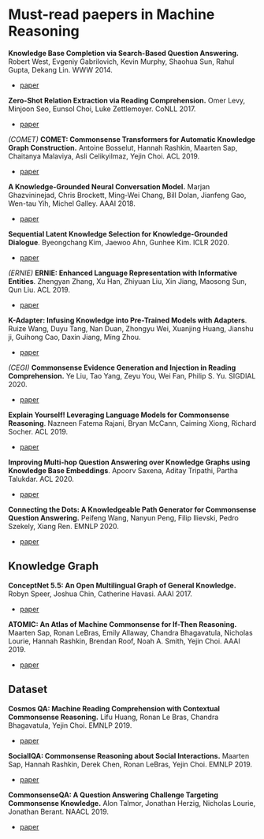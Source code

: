 # Must-read paepers in Machine Reasoning

**Knowledge Base Completion via Search-Based Question Answering.** Robert West, Evgeniy Gabrilovich, Kevin Murphy, Shaohua Sun, Rahul Gupta, Dekang Lin. WWW 2014.
- [paper](https://www.cs.ubc.ca/~murphyk/Papers/www14.pdf)

**Zero-Shot Relation Extraction via Reading Comprehension.** Omer Levy, Minjoon Seo, Eunsol Choi, Luke Zettlemoyer. CoNLL 2017.
- [paper](https://arxiv.org/pdf/1706.04115)

*(COMET)* **COMET: Commonsense Transformers for Automatic Knowledge Graph Construction.** Antoine Bosselut, Hannah Rashkin, Maarten Sap, Chaitanya Malaviya, Asli Celikyilmaz, Yejin Choi. ACL 2019.
- [paper](https://arxiv.org/pdf/1906.05317)

**A Knowledge-Grounded Neural Conversation Model.** Marjan Ghazvininejad, Chris Brockett, Ming-Wei Chang, Bill Dolan, Jianfeng Gao, Wen-tau Yih, Michel Galley. AAAI 2018.
- [paper](https://arxiv.org/pdf/1702.01932)

**Sequential Latent Knowledge Selection for Knowledge-Grounded Dialogue**. Byeongchang Kim, Jaewoo Ahn, Gunhee Kim. ICLR 2020.
- [paper](https://arxiv.org/pdf/2002.07510)

*(ERNIE)* **ERNIE: Enhanced Language Representation with Informative Entities**. Zhengyan Zhang, Xu Han, Zhiyuan Liu, Xin Jiang, Maosong Sun, Qun Liu. ACL 2019.
- [paper](https://arxiv.org/pdf/1905.07129)

**K-Adapter: Infusing Knowledge into Pre-Trained Models with Adapters**. Ruize Wang, Duyu Tang, Nan Duan, Zhongyu Wei, Xuanjing Huang, Jianshu ji, Guihong Cao, Daxin Jiang, Ming Zhou.
- [paper](https://arxiv.org/pdf/2002.01808)

*(CEGI)* **Commonsense Evidence Generation and Injection in Reading Comprehension.** Ye Liu, Tao Yang, Zeyu You, Wei Fan, Philip S. Yu. SIGDIAL 2020.
- [paper](https://arxiv.org/pdf/2005.05240)

**Explain Yourself! Leveraging Language Models for Commonsense Reasoning**. Nazneen Fatema Rajani, Bryan McCann, Caiming Xiong, Richard Socher. ACL 2019.
- [paper](https://arxiv.org/pdf/1906.02361)

**Improving Multi-hop Question Answering over Knowledge Graphs using Knowledge Base Embeddings**. Apoorv Saxena, Aditay Tripathi, Partha Talukdar. ACL 2020.
- [paper](https://malllabiisc.github.io/publications/papers/final_embedkgqa.pdf)

**Connecting the Dots: A Knowledgeable Path Generator for Commonsense Question Answering.** Peifeng Wang, Nanyun Peng, Filip Ilievski, Pedro Szekely, Xiang Ren. EMNLP 2020.
- [paper](https://arxiv.org/pdf/2005.00691.pdf)

## Knowledge Graph

**ConceptNet 5.5: An Open Multilingual Graph of General Knowledge.** Robyn Speer, Joshua Chin, Catherine Havasi. AAAI 2017.
- [paper](https://arxiv.org/pdf/1612.03975)

**ATOMIC: An Atlas of Machine Commonsense for If-Then Reasoning.** Maarten Sap, Ronan LeBras, Emily Allaway, Chandra Bhagavatula, Nicholas Lourie, Hannah Rashkin, Brendan Roof, Noah A. Smith, Yejin Choi. AAAI 2019.
- [paper](https://arxiv.org/pdf/1811.00146.pdf)

## Dataset

**Cosmos QA: Machine Reading Comprehension with Contextual Commonsense Reasoning.** Lifu Huang, Ronan Le Bras, Chandra Bhagavatula, Yejin Choi. EMNLP 2019.
- [paper](https://arxiv.org/pdf/1909.00277)

**SocialIQA: Commonsense Reasoning about Social Interactions.** Maarten Sap, Hannah Rashkin, Derek Chen, Ronan LeBras, Yejin Choi. EMNLP 2019.
- [paper](https://arxiv.org/pdf/1904.09728)

**CommonsenseQA: A Question Answering Challenge Targeting Commonsense Knowledge.** Alon Talmor, Jonathan Herzig, Nicholas Lourie, Jonathan Berant. NAACL 2019.
- [paper](https://arxiv.org/pdf/1811.00937)